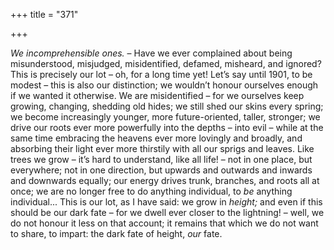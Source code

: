 +++
title = "371"

+++

*We incomprehensible ones.* – Have we ever complained about being misunderstood, misjudged, misidentified, defamed, misheard, and ignored? This is precisely our lot – oh, for a long time yet\! Let’s say until 1901, to be modest – this is also our distinction; we wouldn’t honour ourselves enough if we wanted it otherwise. We are misidentified – for we ourselves keep growing, changing, shedding old hides; we still shed our skins every spring; we become increasingly younger, more future-oriented, taller, stronger; we drive our roots ever more powerfully into the depths – into evil – while at the same time embracing the heavens ever more lovingly and broadly, and absorbing their light ever more thirstily with all our sprigs and leaves. Like trees we grow – it’s hard to understand, like all life\! – not in one place, but everywhere; not in one direction, but upwards and outwards and inwards and downwards equally; our energy drives trunk, branches, and roots all at once; we are no longer free to do anything individual, to *be* anything individual... This is our lot, as I have said: we grow in *height;* and even if this should be our dark fate – for we dwell ever closer to the lightning\! – well, we do not honour it less on that account; it remains that which we do not want to share, to impart: the dark fate of height, *our* fate.


